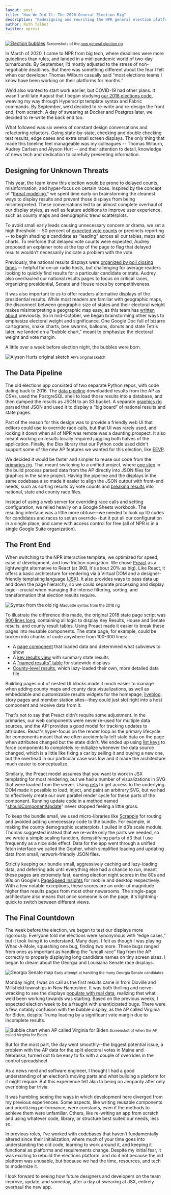 ```yaml
---
layout: post
title: "How We Did It: The 2020 General Election Rig"
description: "Redesigning and rewriting the NPR general election platform during an unexpected year."
author: Ruth Talbot
twitter: nprviz
---
```

[![Election bubbles](/img/posts/2020-12-30-general-election/lead.png)](https://apps.npr.org/elections20-interactive/) <small>Screenshots of the <a href="https://apps.npr.org/elections20-interactive/">new general election rig</a></small>

In March of 2020, I came to NPR from big tech, where deadlines were more guidelines than rules, and landed in a mid-pandemic world of two-day turnarounds. By September, I’d mostly adjusted to the stress of non-negotiable deadlines. But there was something different about the fear I felt when our developer Thomas Wilburn casually said “most elections teams I know have been working on their platforms for months.” 

We'd also wanted to start work earlier, but COVID-19 had other plans. It wasn't until late August that I began studying <a href="https://github.com/nprapps/elections18-general">our 2018 elections code</a>, weaving my way through Hyperscript template syntax and Fabric commands. By September, we’d decided to re-write and re-design the front end, from scratch. A day of swearing at Docker and Postgres later, we decided to re-write the back end too. 

What followed was six weeks of constant design conversations and refactoring refactors. Going state-by-state, checking and double checking test results, edge cases and extra small screen displays. The only thing that made this timeline feel manageable was my colleagues -- Thomas Wilburn, Audrey Carlsen and Alyson Hurt -- and their attention to detail, knowledge of news tech and dedication to carefully presenting information. 

## Designing for Unknown Threats

This year, the team knew this election would be prone to delayed counts, misinformation, and hyper-focus on certain races. Inspired by the concept of “<a href="https://www.theverge.com/21435639/threat-modeling-facebook-alex-stamos-newsroom-security">threat modeling</a>,” we spent time early on brainstorming the cleanest ways to display results and prevent those displays from being misinterpreted. These conversations led to an almost complete overhaul of our display styles, as well as feature additions to improve user experience, such as county maps and demographic trend scatterplots.

To avoid small early leads causing unnecessary concern or drama, we set a high threshold -- 50 percent of <a href="https://www.ap.org/en-us/topics/politics/elections/counting-the-vote">expected vote counts</a> or precincts reporting -- to begin shading a candidate as “leading” across all our tables, maps and charts. To reinforce that delayed vote counts were expected, Audrey proposed an explainer note at the top of the page to flag that delayed results wouldn’t necessarily indicate a problem with the vote. 

Previously, the national results displays were <a href="https://www.npr.org/2016/11/08/500927768/2016-presidential-election-results-for-each-state">organized by poll closing times</a> -- helpful for on-air radio hosts, but challenging for average readers looking to quickly find results for a particular candidate or state. Audrey also overhauled our national results pages to focus on critical races, organizing presidential, Senate and House races by competitiveness. 

It was also important to us to offer readers alternative displays of the presidential results. While most readers are familiar with geographic maps, the disconnect between geographic size of states and their electoral weight makes misinterpreting a geographic map easy, as this team has <a href="https://blog.apps.npr.org/2015/05/11/hex-tile-maps.html">written about</a> previously. So in mid-October, we began brainstorming other ways to emphasize electoral weight and significance. One Google Doc full of bizarre cartograms, snake charts, bee swarms, balloons, donuts and state Tetris later, we landed on a “bubble chart,” meant to emphasize the electoral weight and vote margin.

A little over a week before election night, the bubbles were born.  

![Alyson Hurts original sketch](/img/posts/2020-12-30-general-election/bubble-design.png) <small>Aly’s original sketch</small>

## The Data Pipeline

The old elections app consisted of two separate Python repos, with code dating back to 2016. The <a href="https://github.com/nprapps/elections18-general">data pipeline</a> downloaded results from the AP as CSVs, used the PostgreSQL shell to load those results into a database, and then dumped the results as JSON to an S3 bucket. A separate <a href="https://github.com/nprapps/elections18-graphics">graphics rig</a> parsed that JSON and used it to display a “big board” of national results and state pages.

Part of the reason for this design was to provide a friendly web UI that editors could use to override race calls, but that UI was rarely used, and locking it down when all of NPR was remote was a daunting prospect. It also meant working on results locally required juggling both halves of the application. Finally, the Elex library that our Python code used didn't support some of the new AP features we wanted for this election, like <a href="https://www.ap.org/en-us/topics/politics/elections/counting-the-vote">EEVP</a>.

We decided it would be faster and simpler to reuse our code from the <a href="https://github.com/nprapps/elections20-primaries">primaries rig</a>. That meant switching to a unified project, where <a href="https://github.com/nprapps/elections20-interactive/blob/master/tasks/elex.js">one step</a> in the build process parsed data from the AP directly into JSON files for graphics in the same project. Having the pipeline and the displays in the same codebase also made it easier to align the JSON output with front-end needs, such as sorting results by vote counts and <a href="https://github.com/nprapps/elections20-interactive/blob/master/tasks/elex.js#L92">breaking results</a> into national, state and county race files.

Instead of using a web server for overriding race calls and setting configuration, we relied heavily on a Google Sheets workbook. The resulting interface was a little more obtuse--we needed to look up ID codes for candidates and races to set an override--but it put all our configuration in a single place, and came with access control for free (all of NPR is in a single Google Suite organization).

## The Front End

When switching to the NPR interactive template, we optimized for speed, ease of development, and low-friction navigation. We chose <a href="https://preactjs.com/">Preact</a> as a lightweight alternative to React (at 3KB, it's about 20% as big). Like React, it offers a basic architecture for rendering via a Virtual DOM and a designer-friendly templating language (<a href="https://reactjs.org/docs/introducing-jsx.html">JSX</a>). It also provides ways to pass data up and down the page hierarchy, so we could separate processing and display logic--crucial when managing the intense filtering, sorting, and transformation that election results require.

![Syntax from the old rig](/img/posts/2020-12-30-general-election/maquette.png) <small>Maquette syntax from the 2018 rig</small>

To illustrate the difference this made, the original 2018 state page script was <a href="https://github.com/nprapps/elections18-graphics/blob/master/www/js/state-results.js">900 lines long</a>, containing all logic to display Key Results, House and Senate results, and county result tables. Using Preact made it easier to break these pages into reusable components. The state page, for example, could be broken into chunks of code anywhere from 100-300 lines: 

- A <a href="https://github.com/nprapps/elections20-interactive/blob/master/src/js/components/stateResults/index.js">page component</a> that loaded data and determined what subviews to show
- A <a href="https://github.com/nprapps/elections20-interactive/blob/master/src/js/components/stateViewKeyRaces/index.js">key results view</a> with summary state results
- A <a href="https://github.com/nprapps/elections20-interactive/blob/master/src/js/components/resultsTableCandidates/index.js">"named results" table</a> for statewide displays
- <a href="https://github.com/nprapps/elections20-interactive/blob/master/src/js/components/countyResults/index.js">County-level results</a>, which lazy-loaded their own, more detailed data file

Building pages out of nested UI blocks made it much easier to manage when adding county maps and county data visualizations, as well as embeddable and customizable results widgets for the homepage, <a href="https://apps.npr.org/liveblogs/20201103-election/">liveblog</a>, story pages and member station sites--they could just slot right into a host component and receive data from it.

That's not to say that Preact didn't require some adjustment. In the primaries, our web components were never re-used for multiple data sources, and the API provides a good model for tracking updates to attributes. React's hyper-focus on the render loop as the primary lifecycle for components meant that we often accidentally left stale data on the page when attributes changed but the state didn't. We ended up using <a href="https://reactjs.org/docs/lists-and-keys.html">list keys</a> to force components to completely re-initialize whenever the data source changed, which is a little like fixing a car by selling it and buying a new one, but the overhead in our particular case was low and it made the architecture much easier to conceptualize.

Similarly, the Preact model assumes that you want to work in JSX templating for most rendering, but we had a number of visualizations in SVG that were loaded from the server. Using <a href="https://reactjs.org/docs/refs-and-the-dom.html">refs</a> to get access to the underlying DOM made it possible to load, inject, and paint an arbitrary SVG, but we had to effectively create our own parallel render cycle for these parts of the component. Running update code in a method named "<a href="https://github.com/nprapps/elections20-interactive/blob/master/src/js/components/nationalMap/index.js#L34">shouldComponentUpdate</a>" never stopped feeling a little gross.

To keep the bundle small, we used micro-libraries like <a href="https://github.com/thomaswilburn/scrapple">Scrapple</a> for routing and avoided adding unnecessary code to the bundle. For example, in making the county demographic scatterplots, I pulled in d3’s scale module. Thomas suggested instead that we re-write only the parts we needed, so we wrote a simple scaling function, demystifying parts of d3 that I use frequently as a nice side effect. Data for the app went through a unified fetch interface we called the Gopher, which simplified loading and updating data from small, network-friendly JSON files. 

Strictly keeping our bundle small, aggressively caching and lazy-loading data, and deferring ads until everything else had a chance to run, meant these pages are extremely fast, earning election night scores in the 80s and 90s on Google's <a href="https://developers.google.com/speed/pagespeed/insights/?url=https%3A%2F%2Fapps.npr.org%2Felections20-interactive%2F">PageSpeed Insights</a> for mobile and desktop respectively. With a few notable exceptions, these scores are an order of magnitude higher than results pages from most other newsrooms. The single-page architecture also means that once someone is on the page, it's lightning-quick to switch between different views.

## The Final Countdown

The week before the election, we began to test our displays more rigorously. Everyone told me elections were synonymous with “edge cases,” but it took living it to understand. Many days, I felt as though I was playing Whac-A-Mole, squashing one bug, finding two more. These bugs ranged from ones as important as handling the “uncall race” flag from the AP correctly to properly displaying long candidate names on tiny screen sizes. I began to dream about the Georgia and Louisiana Senate race displays.

![Georgia Senate map](/img/posts/2020-12-30-general-election/georgia-test.png) <small>Early attempt at handling the many Georgia Senate candidates</small>

Monday night, I was on call as the first results came in from Dixville and Millsfield townships in New Hampshire. It was both thrilling and nerve-wracking to see the displays <a href="https://twitter.com/thomaswilburn/status/1325144172014137345">populate with real data</a>, realizing that what we’d been working towards was starting. Based on the previous weeks, I expected election week to be a fraught with unanticipated bugs. There were a few, notably confusion with the bubble display, as the AP called Virginia for Biden, despite Trump leading by a significant vote margin due to incomplete results. 

![Bubble chart when AP called Virginia for Biden](/img/posts/2020-12-30-general-election/mishap.png) <small>Screenshot of when the AP called Virginia for Biden </small>

But for the most part, the day went smoothly--the biggest potential issue, a problem with the AP data for the split electoral votes in Maine and Nebraska, turned out to be easy to fix with a couple of overrides in the control spreadsheet.

As a news nerd and software engineer, I thought I had a good understanding of an election’s moving parts and what building a platform for it might require. But this experience felt akin to being on Jeopardy after only ever doing bar trivia. 

It was humbling seeing the ways in which development here diverged from my previous experiences. Some aspects, like writing reusable components and prioritizing performance, were constants, even if the methods to achieve them were unfamiliar. Others, like re-writing an app from scratch and using whatever code, library, or structure best suited our needs, less so. 

In previous roles, I’ve worked with codebases that haven’t fundamentally altered since their initialization, where much of your time goes into understanding the old code, learning to work around it, and keeping it functional as platforms and requirements change. Despite my initial fear, it was exciting to rebuild the elections platform, and do it not because the old platform was unusable, but because we had the time, resources, and tech to modernize it. 

I look forward to seeing how future designers and developers on the team improve, update, and someday, after a day of swearing at JSX, entirely overhaul the new app.
